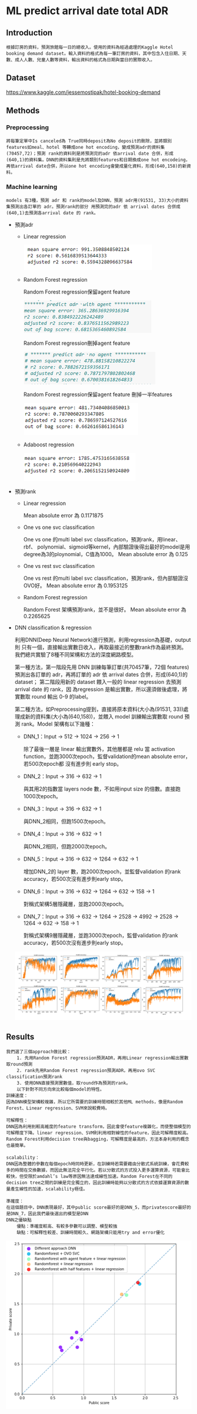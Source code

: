 # ML predict arrival date total ADR
## Introduction
    根據訂房的資料，預測旅館每一日的總收入。使用的資料為經過處理的Kaggle Hotel booking demand dataset。輸入資料的格式為每一筆訂房的資料，其中包含入住日期、天數、成人人數、兒童人數等資料，輸出資料的格式為日期與當日的實際收入。
## Dataset
https://www.kaggle.com/jessemostipak/hotel-booking-demand
## Methods
### Preprocessing
    將每筆定單中Is canceled為 True同時deposit為No deposit的刪除，並將類別features如meal、hotel 等轉成one hot encoding，變成預測adr的資料集(70457,72)；預測 rank的資料則是將預測完的adr 依arrival date 合併，形成(640,1)的資料集。DNN的資料集則是先將類別features和日期換成one hot encodeing，再依arrival date合併，所以one hot encoding會變成量化資料，形成(640,158)的新資料。
### Machine learning
    models 有3種，預測 adr 和 rank的model及DNN，預測 adr用(91531, 33)大小的資料集預測出各訂單的 adr。預測rank的部分 用預測完的adr 依 arrival dates 合併成(640,1)去預測各arrival date 的 rank。
* 預測adr
    - Linear regression

        ![alt text](./linearregression_adr.PNG)
    - Random Forest regression

        Random Forest regression保留agent feature

        ![alt text](./randomforest_adr.PNG)

        Random Forest regression刪掉agent feature

        ![alt text](./randomforest_adr_org.PNG)

        Random Forest regression保留agent feature 刪掉一半features

        ![alt text](./randomforest_adr_with_agent_cut_half_features.PNG)

    - Adaboost regression

        ![alt text](./adaboost_adr.PNG)
* 預測rank
    - Linear regression

        Mean absolute error 為 0.1171875
    - One vs one svc classification

        One vs one 的multi label svc classification，預測rank，用linear、rbf、
polynomial、sigmoid等kernel，內部驗證後得出最好的model是用
degree為3的ploynomial，C值為1000。
Mean absolute error 為 0.125
    - One vs rest svc classification

        One vs rest 的multi label svc classification，預測rank，但內部驗證沒
OVO好。
Mean absolute error 為 0.1953125
    - Random Forest regression

        Random Forest 架構預測rank，並不是很好。
Mean absolute error 為0.2265625

* DNN classification & regression

    利用DNN(Deep Neural Network)進行預測，利用regression為基礎，output則
只有一個，直接輸出實數日收入，再取最接近的整數rank作為最終預測。
我們總共實驗了8種不同架構和方法的深度網路模型。

    第一種方法，第一階段先用 DNN 訓練每筆訂單(共70457筆，72個 features)
預測出各訂單的 adr，再將訂單的 adr 依 arrival dates 合併，形成(640,1)的dataset；
第二階段用新的 dataset 餵入一般的 linear regression 去預測 arrival date 的 rank，因
為regression 是輸出實數，所以還須做後處理，將實數取 round 輸出 0-9 的label。

    第二種方法，如Preprocessing提到，直接將原本資料(大小為(91531,
33))處理成新的資料集(大小為(640,158))，並餵入 model 訓練輸出實數取 round 預
測 rank。Model 架構有以下幾種：

    - DNN_1：Input -> 512 -> 1024 -> 256 -> 1

        除了最後一層是 linear 輸出實數外，其他層都是 relu 當 activation
function，並跑3000次epoch，監督validation的mean absolute error，若500次epoch都
沒有進步則 early stop。
    - DNN_2：Input -> 316 -> 632 -> 1

        與其用2的指數當 layers node 數，不如用input size 的倍數。直接跑
1000次epoch。
    - DNN_3：Input -> 316 -> 632 -> 1

        與DNN_2相同，但跑1500次epoch。
    - DNN_4：Input -> 316 -> 632 -> 1

        與DNN_2相同，但跑2000次epoch。
    - DNN_5：Input -> 316 -> 632 -> 1264 -> 632 -> 1

        增加DNN_2的 layer 數，跑2000次epoch，並監督validation 的rank
accuracy，若500次沒有進步則early stop。
    - DNN_6：Input -> 316 -> 632 -> 1264 -> 632 -> 158 -> 1

        對稱式架構5層隱藏層，並跑2000次epoch。
    - DNN_7：Input -> 316 -> 632 -> 1264 -> 2528 -> 4992 -> 2528 -> 1264 -> 632
-> 158 -> 1

        對稱式架構9層隱藏層，並跑3000次epoch，監督validation 的rank
accuracy，若500次沒有進步則early stop。

    ![alt text](./dnn_fig.PNG)

## Results

    我們選了三個approach做比較：
        1. 先用Random Forest regression預測ADR，再用Linear regression輸出實數取round預測
        2. rank先用Random Forest regression預測ADR，再用ovo SVC classification預測rank
        3. 使用DNN直接預測實數值，取round作為預測的rank。
        以下針對不同方向來比較每個model的特性。
    訓練速度：
    因為DNN模型架構較複雜，所以它所需要的訓練時間相較於其他ML methods，像是Random Forest、Linear regression、SVM來說較費時。

    可解釋性：
    DNN因為利用到較高維度的feature transform，因此會使feature複雜化，而使整個模型的可解釋度下降。linear regression、SVM則利用相對線性的feature，因此可解釋度較高。Random Forest利用decision tree與bagging，可解釋度是最高的，方法本身利用的概念也最簡單。

    scalability：
    DNN因為整體的參數在每個epoch時同時更新，在訓練時若需要藉由分散式系統訓練，會花費較多的時間在交換數據，而因此無法完全平行化。若以分散式的方式投入更多運算資源，可能會比較快，但受限於amdahl’s law等原因無法達成線性加速。Random Forest在不同的decision tree之間的訓練是完全獨立的，因此訓練時能夠以分散式的方式依據運算資源的數量產生線性的加速，scalability極佳。

    準確度：
    在這個題目中，DNN表現最好，其中public score最好的是DNN_5，而privatescore最好的是DNN_7，因此我們最後選出的模型是DNN
    DNN之優缺點
        優點：準確度較高、有較多參數可以調整、模型較強
        缺點：可解釋性較差、訓練時間較久、網路架構只能用try and error優化

<img src='./score_compare.PNG' />
